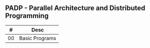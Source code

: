 ## PADP - Parallel Architecture and Distributed Programming

| #   | Desc           |
| --- | -------------- |
| 00  | Basic Programs |